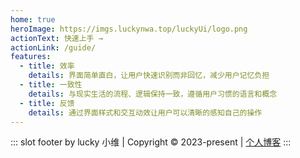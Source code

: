 ```yaml
---
home: true
heroImage: https://imgs.luckynwa.top/luckyUi/logo.png
actionText: 快速上手 →
actionLink: /guide/
features:
  - title: 效率
    details: 界面简单直白，让用户快速识别而非回忆，减少用户记忆负担
  - title: 一致性
    details: 与现实生活的流程、逻辑保持一致，遵循用户习惯的语言和概念
  - title: 反馈
    details: 通过界面样式和交互动效让用户可以清晰的感知自己的操作
---
```


::: slot footer
by lucky 小维 | Copyright © 2023-present | [个人博客](https://luckynwa.top/about/)
:::
